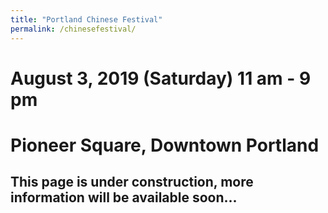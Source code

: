 ```yaml
---
title: "Portland Chinese Festival"
permalink: /chinesefestival/
---
```


# August 3, 2019 (Saturday) 11 am - 9 pm

# Pioneer Square, Downtown Portland

## This page is under construction, more information will be available soon...

